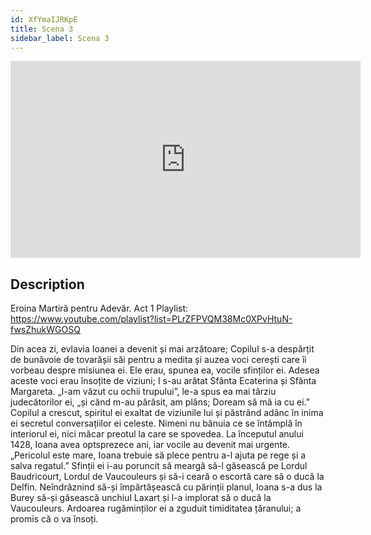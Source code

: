 ```yaml
---
id: XfYmaIJRKpE
title: Scena 3
sidebar_label: Scena 3
---
```


<iframe
  width="560"
  height="315"
  src="https://www.youtube.com/embed/XfYmaIJRKpE"
  title="YouTube video player"
  frameborder="0"
  allow="accelerometer; autoplay; clipboard-write; encrypted-media; gyroscope; picture-in-picture; web-share"
  referrerpolicy="strict-origin-when-cross-origin"
  allowfullscreen
></iframe>

## Description

Eroina Martiră pentru Adevăr. Act 1 
Playlist: https://www.youtube.com/playlist?list=PLrZFPVQM38Mc0XPvHtuN-fwsZhukWGOSQ 

Din acea zi, evlavia Ioanei a devenit și mai arzătoare; Copilul s-a despărțit de bunăvoie de tovarășii săi pentru a medita și auzea voci cerești care îi vorbeau despre misiunea ei. Ele erau, spunea ea, vocile sfinților ei. Adesea aceste voci erau însoțite de viziuni; I s-au arătat Sfânta Ecaterina și Sfânta Margareta.
„I-am văzut cu ochii trupului”, le-a spus ea mai târziu judecătorilor ei, „și când m-au părăsit, am plâns; Doream să mă ia cu ei.”
Copilul a crescut, spiritul ei exaltat de viziunile lui și păstrând adânc în inima ei secretul conversațiilor ei celeste. Nimeni nu bănuia ce se întâmplă în interiorul ei, nici măcar preotul la care se spovedea.
La începutul anului 1428, Ioana avea optsprezece ani, iar vocile au devenit mai urgente.
„Pericolul este mare, Ioana trebuie să plece pentru a-l ajuta pe rege și a salva regatul.”
Sfinții ei i-au poruncit să meargă să-l găsească pe Lordul Baudricourt, Lordul de Vaucouleurs și să-i ceară o escortă care să o ducă la Delfin.
Neîndrăznind să-și împărtășească cu părinții planul, Ioana s-a dus la Burey să-și găsească unchiul Laxart și l-a implorat să o ducă la Vaucouleurs. Ardoarea rugăminților ei a zguduit timiditatea țăranului; a promis că o va însoți.
